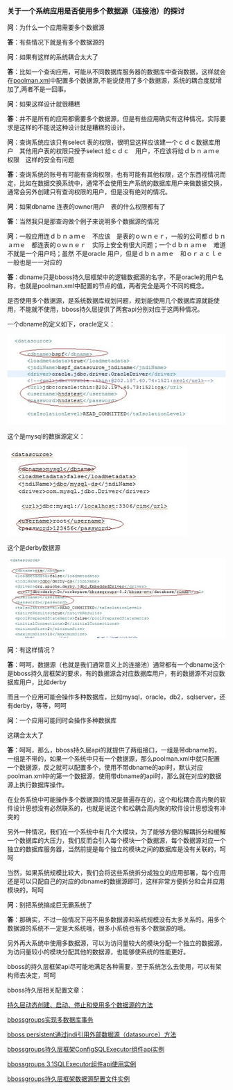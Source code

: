 ### 关于一个系统应用是否使用多个数据源（连接池）的探讨

**问**：为什么一个应用需要多个数据源

**答**：有些情况下就是有多个数据源的



**问**：如果有这样的系统耦合太大了

**答**：比如一个查询应用，可能从不同数据库服务器的数据库中查询数据，这样就会在[poolman.xml](http://yin-bp.iteye.com/blog/1112892)中配置多个数据源,不能说使用了多个数据源，系统的耦合度就增加了,两者不是一回事。



**问**：如果这样设计就很糟糕

**答**：并不是所有的应用都需要多个数据源，但是有些应用确实有这种情况，实际要求是这样的不能说这种设计就是糟糕的设计。  



**问**：查询系统应该只有select 表的权限，很明显这样应该建一个ｃｄｃ数据库用户　其他用户表的权限只授予select 给ｃｄｃ　用户，不应该将给ｄｂｎａｍｅ　权限　这样的安全有问题

**答**：查询系统的账号有可能有查询权限，也有可能有其他权限，这个东西视情况而定，比如在数据交换系统中，通常不会使用生产系统的数据库用户来做数据交换，通常会另外创建只有查询权限的用户，但是没有绝对的情况。



**问**：如果dbname 连表的owner用户　表的什么权限都有了

**答**：当然我只是那查询做个例子来说明多个数据源的情况



**问**：一般应用连ｄｂｎａｍｅ　不应该　是表的ｏｗｎｅｒ，一般的公司都ｄｂｎａｍｅ　都连表的ｏｗｎｅｒ　实际上安全有很大问题；一个ｄｂｎａｍｅ　难道不就是一个用户吗；虽然 不是oracle 用户，但是ｄｂｎａｍｅ　和ｏｒａｃｌｅ　一般也是一一对应的

**答**：dbname只是bboss持久层框架中的逻辑数据源的名字，不是oracle的用户名称，也就是poolman.xml中配置的<dbname>节点的值，两者完全是两个不同的概念。

是否使用多个数据源，是系统数据库规划问题，规划能使用几个数据库源就能使用，不能就不使用，bboss持久层提供了两套api分别对应于这两种情况。

一个dbname的定义如下，oracle定义：  

![](../images/persistent/ba48f956-734d-3bb5-a582-60567241cca7.jpg)

这个是mysql的数据源定义：

![](../images/persistent/6b168205-cccd-3c71-ba84-e4158d6dc2c4.jpg)

这个是derby数据源

![](../images/persistent/9d5b5a26-d28c-3594-9244-f6a6f6e27fbf.jpg)

**问**：有这样情况？

**答**：呵呵，数据源（也就是我们通常意义上的连接池）通常都有一个dbname这个是bboss持久层框架的要求，有的数据源会对应数据库用户，有的数据源不对应数据库用户，比如derby

而且一个应用可能会操作多种数据库，比如mysql，oracle，db2，sqlserver，还有derby，等等，呵呵  



**问**：一个应用可能同时会操作多种数据库

这耦合太大了

**答**：呵呵，那么，bboss持久层api的就提供了两组接口，一组是带dbname的，一组是不带的，如果一个系统中只有一个数据源，那么poolman.xml中就只配置一个数据源，反之就可以配置多个，使用不带dbname的api时，默认对应poolman.xml中的第一个数据源，使用带dbname的api时，那么就在对应的数据源上执行数据库操作。  

在业务系统中可能操作多个数据源的情况是普遍存在的，这个和松耦合高内聚的软件设计思想没有必然联系的，也就是说这个和松耦合高内聚的软件设计思想没有冲突的

另外一种情况，我们在一个系统中有几个大模块，为了能够方便的解耦拆分和缓解一个数据库的大压力，我们反而会引入每个模块一个数据源，每个数据源对应一个独立的数据库服务器，当然前提是每个独立的模块之间的数据库是没有关联的，呵呵

当然，如果系统规模比较大，我们会将这些系统拆分成独立的应用部署，每个应用还是可以只配自己的对应的dbname的数据源即可，这样非常方便拆分和合并应用模块的，呵呵  



**问**：别把系统搞成巨无霸系统了

**答**：那确实，不过一般情况下用不用多数据源和系统规模没有太多关系的。用多个数据源的系统不一定是大系统哦，很多小系统也有多个数据源的哦。

另外再大系统中使用多数据源，可以为访问量较大的模块分配一个独立的数据源，为访问量较小的模块分配其他的数据源，也能够使系统的性能更好。 

bboss的持久层框架api尽可能地满足各种需要，至于系统怎么去使用，可以有架构师去决定，呵呵

bboss持久层相关配置文章：

[持久层动态创建、启动、停止和使用多个数据源的方法](http://yin-bp.iteye.com/blog/1108772)

[bbossgroups实现多数据库事务](http://yin-bp.iteye.com/blog/769026)

[bboss persistent通过jndi引用外部数据源（datasource）方法](http://yin-bp.iteye.com/blog/352924)   

[bbossgroups持久层框架ConfigSQLExecutor组件api实例](http://www.iteye.com/topic/1111694)

[bbossgroups 3.1SQLExecutor组件api使用实例](http://yin-bp.iteye.com/blog/1035991) 

[bbossgroups持久层框架数据源配置文件实例](http://yin-bp.iteye.com/blog/1112892)  